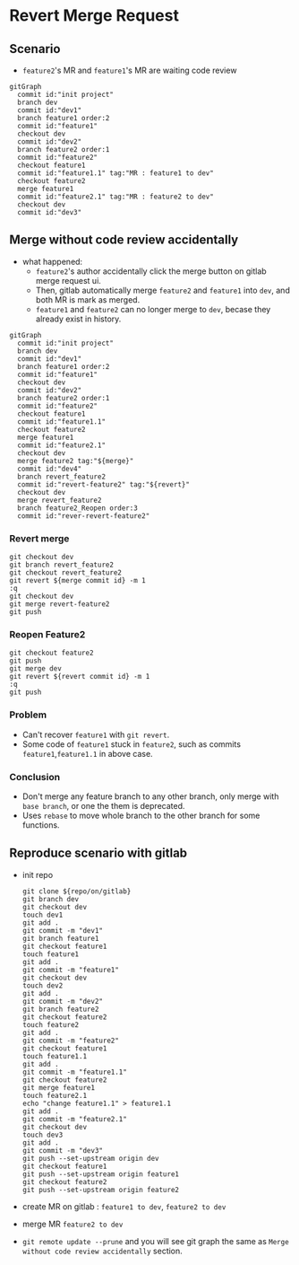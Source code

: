 # Revert Merge Request

## Scenario

- `feature2`'s MR and `feature1`'s MR are waiting code review

```mermaid
gitGraph
  commit id:"init project"
  branch dev
  commit id:"dev1"
  branch feature1 order:2
  commit id:"feature1"
  checkout dev
  commit id:"dev2"
  branch feature2 order:1
  commit id:"feature2"
  checkout feature1
  commit id:"feature1.1" tag:"MR : feature1 to dev"
  checkout feature2
  merge feature1
  commit id:"feature2.1" tag:"MR : feature2 to dev"
  checkout dev
  commit id:"dev3"
```

## Merge without code review accidentally

- what happened:
  - `feature2`'s author accidentally click the merge button on gitlab merge request ui.
  - Then, gitlab automatically merge `feature2` and `feature1` into `dev`, and both MR is mark as merged.
  - `feature1` and `feature2` can no longer merge to `dev`, becase they already exist in history.

```mermaid
gitGraph
  commit id:"init project"
  branch dev
  commit id:"dev1"
  branch feature1 order:2
  commit id:"feature1"
  checkout dev
  commit id:"dev2"
  branch feature2 order:1
  commit id:"feature2"
  checkout feature1
  commit id:"feature1.1"
  checkout feature2
  merge feature1
  commit id:"feature2.1"
  checkout dev
  merge feature2 tag:"${merge}"
  commit id:"dev4"
  branch revert_feature2
  commit id:"revert-feature2" tag:"${revert}"
  checkout dev
  merge revert_feature2
  branch feature2_Reopen order:3
  commit id:"rever-revert-feature2"
```

### Revert merge

```
git checkout dev
git branch revert_feature2
git checkout revert_feature2
git revert ${merge commit id} -m 1
:q
git checkout dev
git merge revert-feature2
git push
```

### Reopen Feature2

```
git checkout feature2
git push
git merge dev
git revert ${revert commit id} -m 1
:q
git push
```

### Problem

- Can't recover `feature1` with `git revert`.
- Some code of `feature1` stuck in `feature2`, such as commits `feature1`,`feature1.1` in above case.

### Conclusion

- Don't merge any feature branch to any other branch, only merge with `base branch`, or one the them is deprecated.
- Uses `rebase` to move whole branch to the other branch for some functions.

## Reproduce scenario with gitlab

- init repo

  ```
  git clone ${repo/on/gitlab}
  git branch dev
  git checkout dev
  touch dev1
  git add .
  git commit -m "dev1"
  git branch feature1
  git checkout feature1
  touch feature1
  git add .
  git commit -m "feature1"
  git checkout dev
  touch dev2
  git add .
  git commit -m "dev2"
  git branch feature2
  git checkout feature2
  touch feature2
  git add .
  git commit -m "feature2"
  git checkout feature1
  touch feature1.1
  git add .
  git commit -m "feature1.1" 
  git checkout feature2
  git merge feature1
  touch feature2.1
  echo "change feature1.1" > feature1.1
  git add .
  git commit -m "feature2.1" 
  git checkout dev
  touch dev3
  git add .
  git commit -m "dev3" 
  git push --set-upstream origin dev
  git checkout feature1
  git push --set-upstream origin feature1
  git checkout feature2
  git push --set-upstream origin feature2

  ```

- create MR on gitlab : `feature1 to dev`, `feature2 to dev`
- merge MR `feature2 to dev`
- `git remote update --prune` and you will see git graph the same as `Merge without code review accidentally` section.
